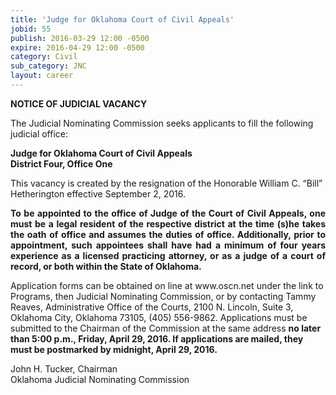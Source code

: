 ```yaml
---
title: 'Judge for Oklahoma Court of Civil Appeals'
jobid: 55
publish: 2016-03-29 12:00 -0500
expire: 2016-04-29 12:00 -0500
category: Civil
sub_category: JNC
layout: career
---
```

<div class="vacant">
<div class="rup-head">
<p class="centerText"><b>NOTICE OF JUDICIAL VACANCY</b></p>

<p>The Judicial Nominating Commission seeks applicants to fill the following judicial office:</p>
<p class="centerText">
<strong>Judge for Oklahoma Court of Civil Appeals</strong><br>
<strong>District Four, Office One</strong></p>
</div>
<div class="rup-body">
<p>This vacancy is created by the resignation of the Honorable William C. “Bill” Hetherington effective September 2, 2016.</p>
<p class="innervacant" style="text-align: justify;">
<strong>
To be appointed to the office of Judge of the Court of Civil Appeals, one must be a legal resident of the respective district at the time (s)he takes the oath of office and assumes the duties of office.  Additionally, prior to appointment, such appointees shall have had a minimum of four years experience as a licensed practicing attorney, or as a judge of a court of record, or both within the State of Oklahoma.
</strong>
</p>
<p>Application forms can be obtained on line at www.oscn.net  under the link to Programs, then Judicial Nominating Commission, or by contacting Tammy Reaves, Administrative Office of the Courts, 2100 N. Lincoln, Suite 3, Oklahoma City, Oklahoma  73105, (405) 556-9862.   Applications must be submitted to the Chairman of the Commission at the same address 
<strong>no later than 5:00 p.m., Friday, April 29, 2016.  If applications are mailed, they must be postmarked by midnight, April 29, 2016.</strong></p>
<p class="centerText">John H. Tucker, Chairman<br>
Oklahoma Judicial Nominating Commission</p>
</div>
</div>